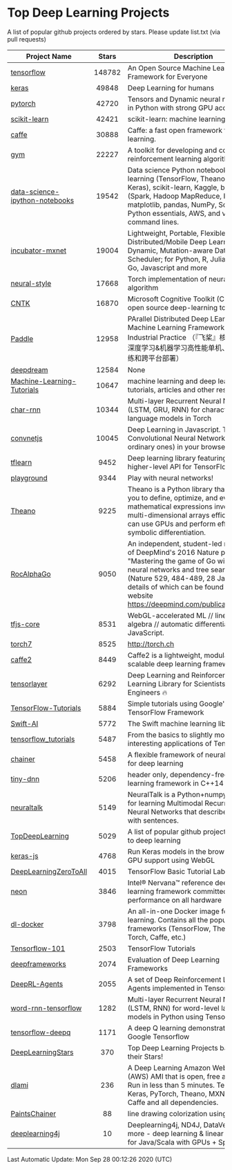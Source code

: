 # Top Deep Learning Projects
A list of popular github projects ordered by stars.
Please update list.txt (via pull requests)

|Project Name| Stars | Description |
| ---------- |:-----:| ----------- |
| [tensorflow](https://github.com/tensorflow/tensorflow) | 148782 | An Open Source Machine Learning Framework for Everyone |
| [keras](https://github.com/keras-team/keras) | 49848 | Deep Learning for humans |
| [pytorch](https://github.com/pytorch/pytorch) | 42720 | Tensors and Dynamic neural networks in Python with strong GPU acceleration |
| [scikit-learn](https://github.com/scikit-learn/scikit-learn) | 42421 | scikit-learn: machine learning in Python |
| [caffe](https://github.com/BVLC/caffe) | 30888 | Caffe: a fast open framework for deep learning. |
| [gym](https://github.com/openai/gym) | 22227 | A toolkit for developing and comparing reinforcement learning algorithms. |
| [data-science-ipython-notebooks](https://github.com/donnemartin/data-science-ipython-notebooks) | 19542 | Data science Python notebooks: Deep learning (TensorFlow, Theano, Caffe, Keras), scikit-learn, Kaggle, big data (Spark, Hadoop MapReduce, HDFS), matplotlib, pandas, NumPy, SciPy, Python essentials, AWS, and various command lines. |
| [incubator-mxnet](https://github.com/apache/incubator-mxnet) | 19004 | Lightweight, Portable, Flexible Distributed/Mobile Deep Learning with Dynamic, Mutation-aware Dataflow Dep Scheduler; for Python, R, Julia, Scala, Go, Javascript and more |
| [neural-style](https://github.com/jcjohnson/neural-style) | 17668 | Torch implementation of neural style algorithm |
| [CNTK](https://github.com/microsoft/CNTK) | 16870 | Microsoft Cognitive Toolkit (CNTK), an open source deep-learning toolkit |
| [Paddle](https://github.com/PaddlePaddle/Paddle) | 12958 | PArallel Distributed Deep LEarning: Machine Learning Framework from Industrial Practice （『飞桨』核心框架，深度学习&机器学习高性能单机、分布式训练和跨平台部署） |
| [deepdream](https://github.com/google/deepdream) | 12584 | None |
| [Machine-Learning-Tutorials](https://github.com/ujjwalkarn/Machine-Learning-Tutorials) | 10647 | machine learning and deep learning tutorials, articles and other resources  |
| [char-rnn](https://github.com/karpathy/char-rnn) | 10344 | Multi-layer Recurrent Neural Networks (LSTM, GRU, RNN) for character-level language models in Torch |
| [convnetjs](https://github.com/karpathy/convnetjs) | 10045 | Deep Learning in Javascript. Train Convolutional Neural Networks (or ordinary ones) in your browser. |
| [tflearn](https://github.com/tflearn/tflearn) | 9452 | Deep learning library featuring a higher-level API for TensorFlow. |
| [playground](https://github.com/tensorflow/playground) | 9344 | Play with neural networks! |
| [Theano](https://github.com/Theano/Theano) | 9225 | Theano is a Python library that allows you to define, optimize, and evaluate mathematical expressions involving multi-dimensional arrays efficiently. It can use GPUs and perform efficient symbolic differentiation. |
| [RocAlphaGo](https://github.com/Rochester-NRT/RocAlphaGo) | 9050 | An independent, student-led replication of DeepMind's 2016 Nature publication, "Mastering the game of Go with deep neural networks and tree search" (Nature 529, 484-489, 28 Jan 2016), details of which can be found on their website https://deepmind.com/publications.html. |
| [tfjs-core](https://github.com/tensorflow/tfjs-core) | 8531 | WebGL-accelerated ML // linear algebra // automatic differentiation for JavaScript. |
| [torch7](https://github.com/torch/torch7) | 8525 | http://torch.ch |
| [caffe2](https://github.com/facebookarchive/caffe2) | 8449 | Caffe2 is a lightweight, modular, and scalable deep learning framework. |
| [tensorlayer](https://github.com/tensorlayer/tensorlayer) | 6292 | Deep Learning and Reinforcement Learning Library for Scientists and Engineers 🔥 |
| [TensorFlow-Tutorials](https://github.com/nlintz/TensorFlow-Tutorials) | 5884 | Simple tutorials using Google's TensorFlow Framework |
| [Swift-AI](https://github.com/Swift-AI/Swift-AI) | 5772 | The Swift machine learning library. |
| [tensorflow_tutorials](https://github.com/pkmital/tensorflow_tutorials) | 5487 | From the basics to slightly more interesting applications of Tensorflow |
| [chainer](https://github.com/chainer/chainer) | 5458 | A flexible framework of neural networks for deep learning |
| [tiny-dnn](https://github.com/tiny-dnn/tiny-dnn) | 5206 | header only, dependency-free deep learning framework in C++14 |
| [neuraltalk](https://github.com/karpathy/neuraltalk) | 5149 | NeuralTalk is a Python+numpy project for learning Multimodal Recurrent Neural Networks that describe images with sentences. |
| [TopDeepLearning](https://github.com/aymericdamien/TopDeepLearning) | 5029 | A list of popular github projects related to deep learning |
| [keras-js](https://github.com/transcranial/keras-js) | 4768 | Run Keras models in the browser, with GPU support using WebGL |
| [DeepLearningZeroToAll](https://github.com/hunkim/DeepLearningZeroToAll) | 4015 | TensorFlow Basic Tutorial Labs |
| [neon](https://github.com/NervanaSystems/neon) | 3846 | Intel® Nervana™ reference deep learning framework committed to best performance on all hardware |
| [dl-docker](https://github.com/floydhub/dl-docker) | 3798 | An all-in-one Docker image for deep learning. Contains all the popular DL frameworks (TensorFlow, Theano, Torch, Caffe, etc.) |
| [Tensorflow-101](https://github.com/sjchoi86/Tensorflow-101) | 2503 | TensorFlow Tutorials |
| [deepframeworks](https://github.com/zer0n/deepframeworks) | 2074 | Evaluation of Deep Learning Frameworks |
| [DeepRL-Agents](https://github.com/awjuliani/DeepRL-Agents) | 2055 | A set of Deep Reinforcement Learning Agents implemented in Tensorflow. |
| [word-rnn-tensorflow](https://github.com/hunkim/word-rnn-tensorflow) | 1282 | Multi-layer Recurrent Neural Networks (LSTM, RNN) for word-level language models in Python using TensorFlow. |
| [tensorflow-deepq](https://github.com/siemanko/tensorflow-deepq) | 1171 | A deep Q learning demonstration using Google Tensorflow |
| [DeepLearningStars](https://github.com/hunkim/DeepLearningStars) | 370 | Top Deep Learning Projects based on their Stars! |
| [dlami](https://github.com/ritchieng/dlami) | 236 | A Deep Learning Amazon Web Service (AWS) AMI that is open, free and works. Run in less than 5 minutes. TensorFlow, Keras, PyTorch, Theano, MXNet, CNTK, Caffe and all dependencies. |
| [PaintsChainer](https://github.com/taizan/PaintsChainer) | 88 | line drawing colorization using chainer |
| [deeplearning4j](https://github.com/deeplearning4j/deeplearning4j) | 10 | Deeplearning4j, ND4J, DataVec and more - deep learning & linear algebra for Java/Scala with GPUs + Spark |

Last Automatic Update: Mon Sep 28 00:12:26 2020 (UTC)
